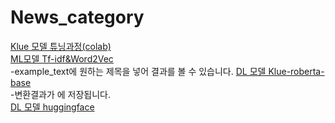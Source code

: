 # News_category

[Klue 모델 튜닝과정(colab)](https://github.com/wpfkcm33/News_category/blob/main/Fine_tuning_a_model_on_the_YNAT_Task(doowon).ipynb)  
[ML모델 Tf-idf&Word2Vec](https://github.com/wpfkcm33/News_category/blob/main/News_catagory_ML.ipynb)  
  -example_text에 원하는 제목을 넣어 결과를 볼 수 있습니다.
[DL 모델 Klue-roberta-base](https://github.com/wpfkcm33/News_category/blob/main/news_category_DL.ipynb)   
    -변환결과가 [](https://github.com/wpfkcm33/News_category/blob/main/news_data_category.csv)에 저장됩니다.   
[DL 모델 huggingface](https://huggingface.co/Doowon96/roberta-base-finetuned-ynat)  
